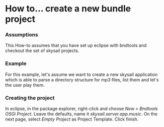 # How to... create a new bundle project

### Assumptions

This How-to assumes that you have set up eclipse with bndtools and checkout the set of skysail projects.

### Example

For this example, let's assume we want to create a new skysail application which is able to parse a directory structure for mp3 files, list them and let's the user play them.

### Creating the project

In eclipse, in the package explorer, right-click and choose *New* > *Bndtools OSGi Project*. Leave the defaults, name it *skysail.server.app.music*. On the next page, select *Empty Project* as Project Template. Click finish.



